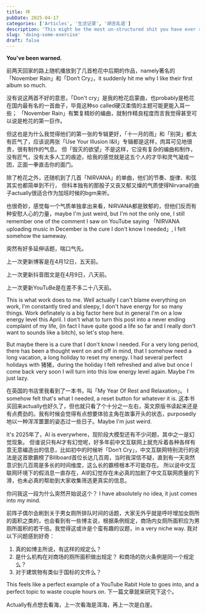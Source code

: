 ```yaml
---
title: 呼
pubDate: 2025-04-17
categories: ['Articles', '生活记录', '胡言乱语']
description: 'This might be the most un-structured shit you have ever read.'
slug: 'doing-some-exercise'
draft: false
---
```


**You've been warned.**

前两天回家的路上随机播放到了几首枪花中后期的作品，namely著名的「November Rain」和「Don‘t Cry」，it suddenly hit me why I like their first album so much. 

没有说这两首不好的意思，「Don't cry」是我的枪花启蒙曲，也probably是枪花在国内最有名的一首曲子，毕竟这种so called硬汉柔情的主题可能更能入耳一些；
「November Rain」有繁复精妙的编曲，就制作精良程度而言我觉得甚至可以说是枪花的第一巨作。

但这也是为什么我觉得他们的第一张的专辑更好，「十一月的雨」和「别哭」都太有匠气了，应该说两张「Use Your Illusion I&II」专辑都是这样，肉耳可见地很贵，很有制作的气息。
但「毁灭的欲望」不是这样，它没有复杂的编曲和制作，没有匠气，没有太多人工的痕迹，给我的感觉就是这五个人的才华和灵气凝成一团，正面一拳直击你的面门。

除了枪花之外，还随机到了几首「NIRVANA」的单曲，他们的节奏、旋律、和弦其实也都简单到不行， 但科本独有的那股子又丧又郁又燥的气质使得Nirvana的曲子actually很适合作为加班时候的bgm来听。

也很奇妙，感觉每一个气质单独拿出来看，NIRVANA都是致郁的，但他们反而有种安慰人心的力量，maybe I'm just weird, but I'm not the only one, I still remember one of the comment I saw on YouTube saying 「NIRVANA uploading music in December is the cure I don't know I needed」, I felt somehow the sameway.

突然有好多延伸话题，喘口气先。

上一次更新博客是在4月12日，五天前。

上一次更新抖音图文是在4月9日，八天前。

上一次更新YouTuBe是在差不多二十八天前。

This is what work does to me. Well actually I can't blame everything on work, I'm constantly tired and sleepy, I don't have energy for so many things. Work definately is a big factor here but in general I'm on a low energy level this April. 
I don't what to turn this post into a never ending complaint of my life, (in fact I have quite good a life so far and I really don't want to sounds like a bitch), so let's stop here.

But maybe there is a cure that I don't know I needed. For a very long period, there has been a thought went on and off in mind, that I somehow need a long vacation, a long holiday to reset my energy. I had several perfect holidays with 猪猪，during the holiday I felt refreshed and alive but once I come back very soon I will turn into this low energy level again. Maybe I'm just lazy.

在英国的书店里我看到了一本书，叫「My Year Of Rest and Relaxation」。 I somehow felt that's what I needed, a reset button for whatever it is. 这本书买回来actually也好久了，但也就只看了个十分之一左右，英文原版书读起来还是有点费劲的。我有时候会觉得有点想要体验主角在故事开头的状态，purposedly地以一种浑浑噩噩的姿态过一些日子。Maybe I'm just weird.

It's 2025年了，AI is everywhere，现阶段大模型还有不少问题，其中之一是幻觉现象。
但谁说只有AI才有幻觉呢，好多年前中文互联网上就充斥着各种各样有意无意编造出的信息，比如初中的时候听「Don‘t Cry」，中文互联网特别流行的说法是这首歌霸榜了Billboard首位长达几百周，当时我深信不疑，直到有一天突然意识到几百周是多长的时间维度，这么长的霸榜根本不可能存在。
所以说中文互联网环境下的假消息一直存在，AI的幻觉存在未必真的加剧了中文互联网质量的下滑，也未必真的帮助到大家收集筛选更真实的信息。

你问我这一段为什么突然开始说这个？ I have absolutely no idea, it just comes into my mind.

前阵子偶尔会刷到关于男女厕所排队时间的话题，大家无外乎就是呼吁增加女厕所的面积之类的，也会看到有一些博主说，根据条例规定，商场内女厕所面积应为男厕所面积的若干倍。我觉得这或许是个蛮有趣的议题，in a very niche way. 我对以下问题感到好奇：

1. 真的如博主所说，有这样的规定么？
1. 是什么机构在对商场的厕所面积做出规定？ 和商场的防火条例是同一个规定么？
1. 对于建筑物有类似于国标的文件么？

This feels like a perfect example of a YouTube Rabit Hole to goes into, and a perfect topic to waste couple hours on. 下一篇文章就来研究下这个。

Actually有点想去看海，上一次看海是洱海，再上一次是白崖。

